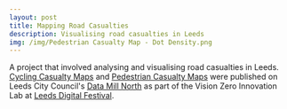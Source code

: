```yaml
---
layout: post
title: Mapping Road Casualties
description: Visualising road casualties in Leeds
img: /img/Pedestrian Casualty Map - Dot Density.png
---
```


A project that involved analysing and visualising road casualties in Leeds. <a href="https://datamillnorth.org/products/cycling-casualty-map/">Cycling Casualty Maps</a> and <a href="https://datamillnorth.org/products/pedestrian-casualty-map/">Pedestrian Casualty Maps</a> were published on Leeds City Council's <a href="https://datamillnorth.org/">Data Mill North</a> as part of the Vision Zero Innovation Lab at <a href="https://leedsdigitalfestival.org/">Leeds Digital Festival</a>.

<div class="col">
	<img class="col" src="{{ site.baseurl }}/img/Cycling Casualty Map - Dot Density II.png" alt="" title=""/>
</div>

<div class="col">
	<img class="col" src="{{ site.baseurl }}/img/Pedestrian Casualty Map - Dot Density II.png" alt="" title=""/>
</div>
